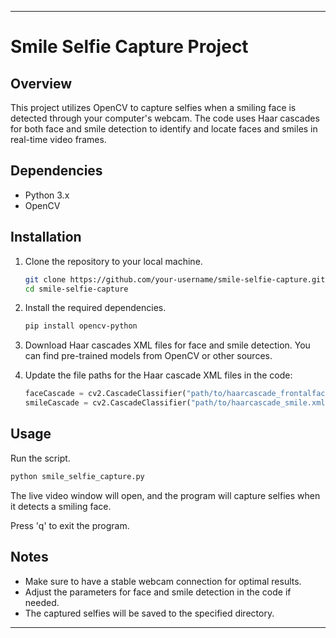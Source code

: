

---

# Smile Selfie Capture Project

## Overview

This project utilizes OpenCV to capture selfies when a smiling face is detected through your computer's webcam. The code uses Haar cascades for both face and smile detection to identify and locate faces and smiles in real-time video frames.

## Dependencies

- Python 3.x
- OpenCV

## Installation

1. Clone the repository to your local machine.

    ```bash
    git clone https://github.com/your-username/smile-selfie-capture.git
    cd smile-selfie-capture
    ```

2. Install the required dependencies.

    ```bash
    pip install opencv-python
    ```

3. Download Haar cascades XML files for face and smile detection. You can find pre-trained models from OpenCV or other sources.

4. Update the file paths for the Haar cascade XML files in the code:

    ```python
    faceCascade = cv2.CascadeClassifier("path/to/haarcascade_frontalface_default.xml")
    smileCascade = cv2.CascadeClassifier("path/to/haarcascade_smile.xml")
    ```

## Usage

Run the script.

```bash
python smile_selfie_capture.py
```

The live video window will open, and the program will capture selfies when it detects a smiling face.

Press 'q' to exit the program.

## Notes

- Make sure to have a stable webcam connection for optimal results.
- Adjust the parameters for face and smile detection in the code if needed.
- The captured selfies will be saved to the specified directory.

---



